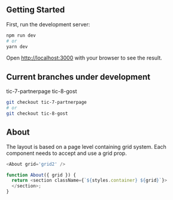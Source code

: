 ## Getting Started

First, run the development server:

```bash
npm run dev
# or
yarn dev
```

Open [http://localhost:3000](http://localhost:3000) with your browser to see the result.

## Current branches under development

tic-7-partnerpage
tic-8-gost

```bash
git checkout tic-7-partnerpage
# or
git checkout tic-8-gost
```

## About

The layout is based on a page level containing grid system. Each component needs to accept and use a grid prop.

```javascript
<About grid='grid2' />
```

```javascript
function About({ grid }) {
  return <section className={`${styles.container} ${grid}`}>
  </section>;
}
```
